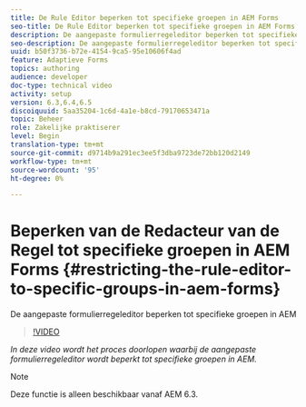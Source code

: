```yaml
---
title: De Rule Editor beperken tot specifieke groepen in AEM Forms
seo-title: De Rule Editor beperken tot specifieke groepen in AEM Forms
description: De aangepaste formulierregeleditor beperken tot specifieke groepen in AEM
seo-description: De aangepaste formulierregeleditor beperken tot specifieke groepen in AEM
uuid: b50f3736-b72e-4154-9ca5-95e10606f4ad
feature: Adaptieve Forms
topics: authoring
audience: developer
doc-type: technical video
activity: setup
version: 6.3,6.4,6.5
discoiquuid: 5aa35204-1c6d-4a1e-b8cd-79170653471a
topic: Beheer
role: Zakelijke praktiserer
level: Begin
translation-type: tm+mt
source-git-commit: d9714b9a291ec3ee5f3dba9723de72bb120d2149
workflow-type: tm+mt
source-wordcount: '95'
ht-degree: 0%

---
```



# Beperken van de Redacteur van de Regel tot specifieke groepen in AEM Forms {#restricting-the-rule-editor-to-specific-groups-in-aem-forms}

De aangepaste formulierregeleditor beperken tot specifieke groepen in AEM

>[!VIDEO](https://video.tv.adobe.com/v/19470?quality=9&learn=on)

*In deze video wordt het proces doorlopen waarbij de aangepaste formulierregeleditor wordt beperkt tot specifieke groepen in AEM.*

>[!NOTE]
>
>Deze functie is alleen beschikbaar vanaf AEM 6.3.

